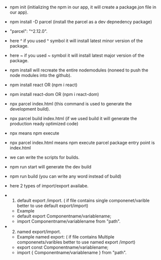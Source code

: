 - npm init (initializing the npm in our app, it will create a package.jon file in our app). 
- npm install -D parcel (install the parcel as a dev depnedency package) 
- "parcel": "^2.12.0".
- here ^ if you used ^ symbol it will install latest minor version of the package. 
- here ~ if you used ~ symbol it will install latest major version of the package.
- npm install will recreate the entire nodemodules (noneed to push the node modules into the github).
- npm install react OR (npm i react) 
- npm install react-dom OR (npm i react-dom)
- npx parcel index.html (this command is used to generate the development build). 
- npx parcel build index.html (if we used build it will generate the production ready optimized code)
- npx means npm execute
- npx parcel index.html means npm execute parcel package entry point is index.html
- we can write the scripts for builds.
- npm run start will generate the dev build
- npm run build (you can write any word instead of build)  


- here 2 types of import/export availabe.
- 1. default export /import.  ( if file contains single componenet/varible better to use default export/import)
    - Example
    - default export Componentname/variablename;
    - import Componentname/variablename from "path".

- 2. named export/import.
    - Example named export: ( if file contains Multiple componenets/varibles better to use named export /import)
    - export const Componentname/variablename;
    - import { Componentname/variablename } from "path".


